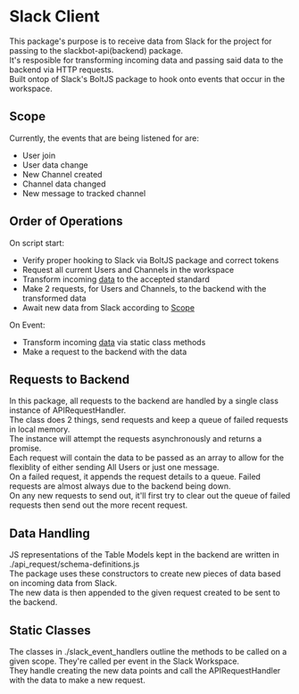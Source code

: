 # Slack Client

This package's purpose is to receive data from Slack for the project for passing to the slackbot-api(backend) package.  
It's resposible for transforming incoming data and passing said data to the backend via HTTP requests.  
Built ontop of Slack's BoltJS package to hook onto events that occur in the workspace. 
  
## Scope
Currently, the events that are being listened for are:
- User join
- User data change
- New Channel created
- Channel data changed
- New message to tracked channel
  
## Order of Operations

On script start:
- Verify proper hooking to Slack via BoltJS package and correct tokens
- Request all current Users and Channels in the workspace
- Transform incoming [data](#data-handling) to the accepted standard 
- Make 2 requests, for Users and Channels, to the backend with the transformed data
- Await new data from Slack according to [Scope](#scope)

On Event:
- Transform incoming [data](#data-handling) via static class methods
- Make a request to the backend with the data

## Requests to Backend
In this package, all requests to the backend are handled by a single class instance of APIRequestHandler.  
The class does 2 things, send requests and keep a queue of failed requests in local memory.  
The instance will attempt the requests asynchronously and returns a promise.  
Each request will contain the data to be passed as an array to allow for the flexiblity of either sending All Users or just one message.  
On a failed request, it appends the request details to a queue. Failed requests are almost always due to the backend being down.  
On any new requests to send out, it'll first try to clear out the queue of failed requests then send out the more recent request.  

## Data Handling
JS representations of the Table Models kept in the backend are written in ./api_request/schema-definitions.js  
The package uses these constructors to create new pieces of data based on incoming data from Slack.  
The new data is then appended to the given request created to be sent to the backend.  

## Static Classes
The classes in ./slack_event_handlers outline the methods to be called on a given scope. They're called per event in the Slack Workspace.  
They handle creating the new data points and call the APIRequestHandler with the data to make a new request.






